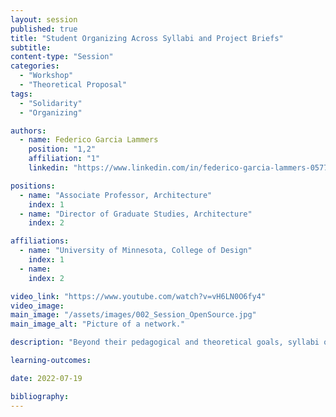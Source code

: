 ```yaml
---
layout: session
published: true
title: "Student Organizing Across Syllabi and Project Briefs"
subtitle:
content-type: "Session"
categories:
  - "Workshop"
  - "Theoretical Proposal"
tags:
  - "Solidarity"
  - "Organizing"

authors:
  - name: Federico Garcia Lammers
    position: "1,2"
    affiliation: "1"
    linkedin: "https://www.linkedin.com/in/federico-garcia-lammers-05778724/"

positions:
  - name: "Associate Professor, Architecture"
    index: 1
  - name: "Director of Graduate Studies, Architecture"
    index: 2

affiliations:
  - name: "University of Minnesota, College of Design"
    index: 1
  - name:
    index: 2

video_link: "https://www.youtube.com/watch?v=vH6LN0O6fy4"
video_image:
main_image: "/assets/images/002_Session_OpenSource.jpg"
main_image_alt: "Picture of a network."

description: "Beyond their pedagogical and theoretical goals, syllabi operate as institutional contracts that are used to explain (and enforce) the scope of a studio. Project briefs offer the footprint for the power dynamics of the studio. This workshop investigates the influences on and implications of syllabi and project briefs and opens their development to student consideration and involvement."

learning-outcomes:

date: 2022-07-19

bibliography:
---
```


​

